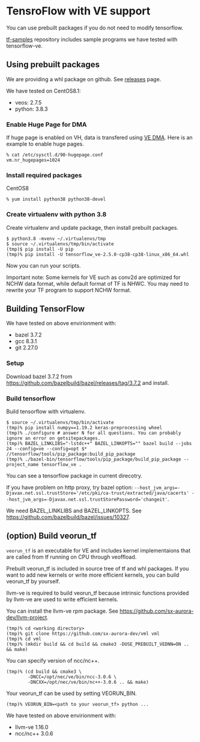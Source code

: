 # TensroFlow with VE support

You can use prebuilt packages if you do not need to modify tensorflow.

[tf-samples](https://github.com/sx-aurora-dev/tf-samples) repository includes sample programs we have tested with tensorflow-ve.

## Using prebuilt packages

We are providing a whl package on github. See [releases](https://github.com/sx-aurora-dev/tensorflow/releases) page.

We have tested on CentOS8.1:

- veos: 2.7.5
- python: 3.8.3

### Enable Huge Page for DMA

If huge page is enabled on VH, data is transfered using [VE
DMA](https://veos-sxarr-nec.github.io/libsysve/group__vedma.html).  Here is an
example to enable huge pages.

    % cat /etc/sysctl.d/90-hugepage.conf
    vm.nr_hugepages=1024

### Install required packages

CentOS8

```
% yum install python38 python38-devel
```


### Create virtualenv with python 3.8

Create virtualenv and update package, then install prebuilt packages.

```
$ python3.8 -mvenv ~/.virtualenvs/tmp
$ source ~/.virtualenvs/tmp/bin/activate
(tmp)$ pip install -U pip
(tmp)% pip install -U tensorflow_ve-2.5.0-cp38-cp38-linux_x86_64.whl
```

Now you can run your scripts.

Important note: Some kernels for VE such as conv2d are optimized for NCHW data
format, while default format of TF is NHWC.  You may need to rewrite your TF
program to support NCHW format.


## Building TensorFlow

We have tested on above envirionment with:

- bazel 3.7.2
- gcc 8.3.1
- git 2.27.0


### Setup

Download bazel 3.7.2 from <https://github.com/bazelbuild/bazel/releases/tag/3.7.2> and install.

### Build tensorflow

Build tensorflow with virtualenv.

```
$ source ~/.virtualenvs/tmp/bin/activate
(tmp)% pip install numpy==1.19.2 keras-preprocessing wheel
(tmp)% ./configure # answer N for all questions. You can probably ignore an error on getsitepackages.
(tmp)% BAZEL_LINKLIBS="-lstdc++" BAZEL_LINKOPTS="" bazel build --jobs 24 --config=ve --config=opt $* //tensorflow/tools/pip_package:build_pip_package
(tmp)% ./bazel-bin/tensorflow/tools/pip_package/build_pip_package --project_name tensorflow_ve .
```

You can see a tensorflow package in current direcotry.

If you have problem on http proxy, try bazel option:
`--host_jvm_args=-Djavax.net.ssl.trustStore='/etc/pki/ca-trust/extracted/java/cacerts'
--host_jvm_args=-Djavax.net.ssl.trustStorePassword='changeit'`.

We need BAZEL_LINKLIBS and BAZEL_LINKOPTS. See https://github.com/bazelbuild/bazel/issues/10327.

## (option) Build veorun_tf

`veorun_tf` is an executable for VE and includes kernel implementaions that are
called from tf running on CPU through veoffload.

Prebuilt veorun_tf is included in source tree of tf and whl packages. If you
want to add new kernels or write more efficient kernels, you can build
veorun_tf by yourself.

llvm-ve is required to build veorun_tf because intrinsic functions provided by
llvm-ve are used to write efficient kernels.

You can install the llvm-ve rpm package. See
https://github.com/sx-aurora-dev/llvm-project.

```
(tmp)% cd <working directory>
(tmp)% git clone https://github.com/sx-aurora-dev/vml vml
(tmp)% cd vml
(tmp)% (mkdir build && cd build && cmake3 -DUSE_PREBUILT_VEDNN=ON .. && make)
```

You can specify version of ncc/nc++.

```
(tmp)% (cd build && cmake3 \
        -DNCC=/opt/nec/ve/bin/ncc-3.0.6 \
        -DNCXX=/opt/nec/ve/bin/nc++-3.0.6 .. && make)
```

Your veorun_tf can be used by setting VEORUN_BIN.

```
(tmp)% VEORUN_BIN=<path to your veorun_tf> python ...
```

We have tested on above envirionment with:

- llvm-ve 1.16.0
- ncc/nc++ 3.0.6


